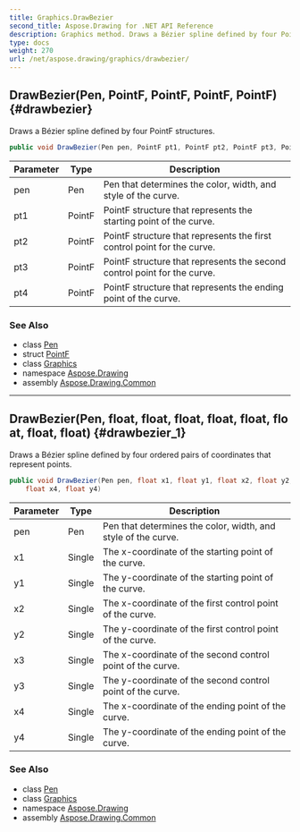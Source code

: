 ```yaml
---
title: Graphics.DrawBezier
second_title: Aspose.Drawing for .NET API Reference
description: Graphics method. Draws a Bézier spline defined by four PointF structures
type: docs
weight: 270
url: /net/aspose.drawing/graphics/drawbezier/
---
```

## DrawBezier(Pen, PointF, PointF, PointF, PointF) {#drawbezier}

Draws a Bézier spline defined by four PointF structures.

```csharp
public void DrawBezier(Pen pen, PointF pt1, PointF pt2, PointF pt3, PointF pt4)
```

| Parameter | Type | Description |
| --- | --- | --- |
| pen | Pen | Pen that determines the color, width, and style of the curve. |
| pt1 | PointF | PointF structure that represents the starting point of the curve. |
| pt2 | PointF | PointF structure that represents the first control point for the curve. |
| pt3 | PointF | PointF structure that represents the second control point for the curve. |
| pt4 | PointF | PointF structure that represents the ending point of the curve. |

### See Also

* class [Pen](../../pen/)
* struct [PointF](../../pointf/)
* class [Graphics](../)
* namespace [Aspose.Drawing](../../graphics/)
* assembly [Aspose.Drawing.Common](../../../)

---

## DrawBezier(Pen, float, float, float, float, float, float, float, float) {#drawbezier_1}

Draws a Bézier spline defined by four ordered pairs of coordinates that represent points.

```csharp
public void DrawBezier(Pen pen, float x1, float y1, float x2, float y2, float x3, float y3, 
    float x4, float y4)
```

| Parameter | Type | Description |
| --- | --- | --- |
| pen | Pen | Pen that determines the color, width, and style of the curve. |
| x1 | Single | The x-coordinate of the starting point of the curve. |
| y1 | Single | The y-coordinate of the starting point of the curve. |
| x2 | Single | The x-coordinate of the first control point of the curve. |
| y2 | Single | The y-coordinate of the first control point of the curve. |
| x3 | Single | The x-coordinate of the second control point of the curve. |
| y3 | Single | The y-coordinate of the second control point of the curve. |
| x4 | Single | The x-coordinate of the ending point of the curve. |
| y4 | Single | The y-coordinate of the ending point of the curve. |

### See Also

* class [Pen](../../pen/)
* class [Graphics](../)
* namespace [Aspose.Drawing](../../graphics/)
* assembly [Aspose.Drawing.Common](../../../)


